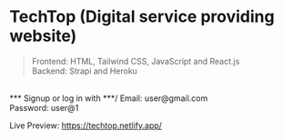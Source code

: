 # TechTop (Digital service providing website)

>Frontend: HTML, Tailwind CSS, JavaScript and React.js    
>Backend: Strapi and Heroku
<br/>
*** Signup or log in with ***/
Email: user@gmail.com
<br/>
Password: user@1

Live Preview: https://techtop.netlify.app/

